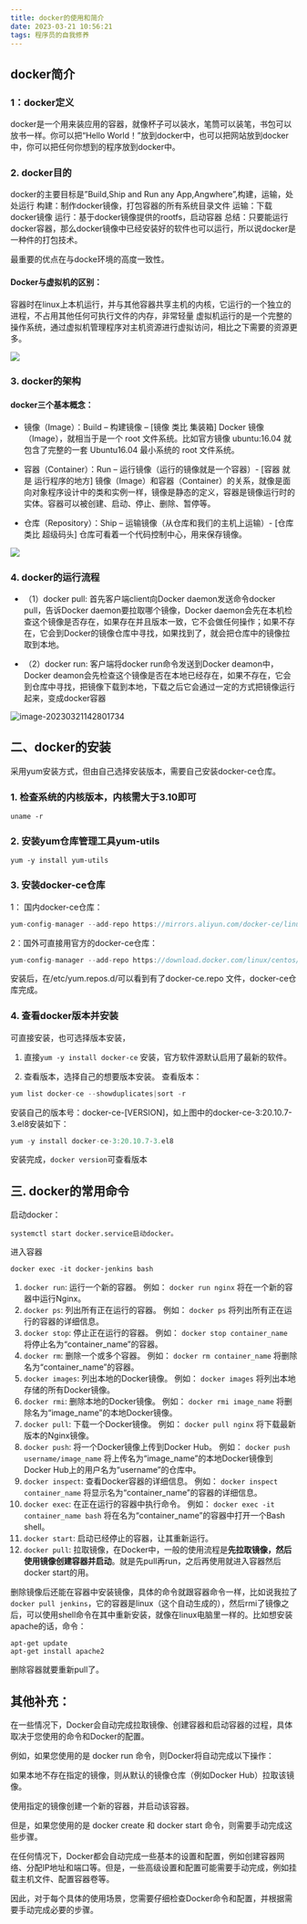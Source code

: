 ```yaml
---
title: docker的使用和简介
date: 2023-03-21 10:56:21
tags: 程序员的自我修养
---
```


## docker简介

### 1：docker定义

docker是一个用来装应用的容器，就像杯子可以装水，笔筒可以装笔，书包可以放书一样。你可以把“Hello World！”放到docker中，也可以把网站放到docker中，你可以把任何你想到的程序放到docker中。

### 2. docker目的

docker的主要目标是”Build,Ship and Run any App,Angwhere”,构建，运输，处处运行
构建：制作docker镜像，打包容器的所有系统目录文件
运输：下载docker镜像
运行：基于docker镜像提供的rootfs，启动容器
总结：只要能运行docker容器，那么docker镜像中已经安装好的软件也可以运行，所以说docker是一种件的打包技术。

最重要的优点在与docke环境的高度一致性。

#### Docker与虚拟机的区别：

容器时在linux上本机运行，并与其他容器共享主机的内核，它运行的一个独立的进程，不占用其他任何可执行文件的内存，非常轻量
虚拟机运行的是一个完整的操作系统，通过虚拟机管理程序对主机资源进行虚拟访问，相比之下需要的资源更多。

![](/images/image-20230321142649225.png)

### 3. docker的架构

#### docker三个基本概念：

+ 镜像（Image）：Build – 构建镜像 – [镜像 类比 集装箱]
Docker 镜像（Image），就相当于是一个 root 文件系统。比如官方镜像 ubuntu:16.04 就包含了完整的一套 Ubuntu16.04 最小系统的 root 文件系统。

+ 容器（Container）：Run – 运行镜像（运行的镜像就是一个容器）- [容器 就是 运行程序的地方]
镜像（Image）和容器（Container）的关系，就像是面向对象程序设计中的类和实例一样，镜像是静态的定义，容器是镜像运行时的实体。容器可以被创建、启动、停止、删除、暂停等。

+ 仓库（Repository）：Ship – 运输镜像（从仓库和我们的主机上运输）- [仓库 类比 超级码头]
仓库可看着一个代码控制中心，用来保存镜像。

![](/images/image-20230321142727515.png)

### 4. docker的运行流程

+ （1）docker pull:
首先客户端client向Docker daemon发送命令docker pull，告诉Docker daemon要拉取哪个镜像，Docker daemon会先在本机检查这个镜像是否存在，如果存在并且版本一致，它不会做任何操作；如果不存在，它会到Docker的镜像仓库中寻找，如果找到了，就会把仓库中的镜像拉取到本地。

+ （2）docker run:
客户端将docker run命令发送到Docker deamon中，Docker deamon会先检查这个镜像是否在本地已经存在，如果不存在，它会到仓库中寻找，把镜像下载到本地，下载之后它会通过一定的方式把镜像运行起来，变成docker容器

![image-20230321142801734](/images/image-20230321142801734.png)

## 二、docker的安装

采用yum安装方式，但由自己选择安装版本，需要自己安装docker-ce仓库。
### 1. 检查系统的内核版本，内核需大于3.10即可
`uname -r`

### 2. 安装yum仓库管理工具yum-utils
`yum -y install yum-utils`
### 3. 安装docker-ce仓库
1： 国内docker-ce仓库：
```js
yum-config-manager --add-repo https://mirrors.aliyun.com/docker-ce/linux/centos/docker-ce.repo
```
2：国外可直接用官方的docker-ce仓库：
```js
yum-config-manager --add-repo https://download.docker.com/linux/centos/docker-ce.repo
```
安装后，在/etc/yum.repos.d/可以看到有了docker-ce.repo 文件，docker-ce仓库完成。

### 4. 查看docker版本并安装
可直接安装，也可选择版本安装，
1. 直接`yum -y install docker-ce` 安装，官方软件源默认启用了最新的软件。

2. 查看版本，选择自己的想要版本安装。
查看版本：
```js
yum list docker-ce --showduplicates|sort -r
```
安装自己的版本号：docker-ce-[VERSION]，如上图中的docker-ce-3:20.10.7-3.el8安装如下：
```js
yum -y install docker-ce-3:20.10.7-3.el8
```
安装完成，`docker version`可查看版本

## 三. docker的常用命令
启动docker：
```
systemctl start docker.service启动docker。
```

进入容器
```
docker exec -it docker-jenkins bash
```
<!--https://www.ywbj.cc/?p=151-->
1. `docker run`: 运行一个新的容器。 例如： `docker run nginx` 将在一个新的容器中运行Nginx。
2. `docker ps`: 列出所有正在运行的容器。 例如： `docker ps` 将列出所有正在运行的容器的详细信息。
3. `docker stop`: 停止正在运行的容器。 例如： `docker stop container_name` 将停止名为“container_name”的容器。
4. `docker rm`: 删除一个或多个容器。 例如： `docker rm container_name` 将删除名为“container_name”的容器。
5. `docker images`: 列出本地的Docker镜像。 例如： `docker images` 将列出本地存储的所有Docker镜像。
6. `docker rmi`: 删除本地的Docker镜像。 例如： `docker rmi image_name` 将删除名为“image_name”的本地Docker镜像。
7. `docker pull`: 下载一个Docker镜像。 例如： `docker pull nginx` 将下载最新版本的Nginx镜像。
8. `docker push`: 将一个Docker镜像上传到Docker Hub。 例如： `docker push username/image_name` 将上传名为“image_name”的本地Docker镜像到Docker Hub上的用户名为“username”的仓库中。
9. `docker inspect`: 查看Docker容器的详细信息。 例如： `docker inspect container_name` 将显示名为“container_name”的容器的详细信息。
10. `docker exec`: 在正在运行的容器中执行命令。 例如： `docker exec -it container_name bash` 将在名为“container_name”的容器中打开一个Bash shell。
11. `docker start`: 启动已经停止的容器，让其重新运行。
12. `docker pull`: 拉取镜像，在Docker中，一般的使用流程是**先拉取镜像，然后使用镜像创建容器并启动**。就是先pull再run，之后再使用就进入容器然后docker start的用。

删除镜像后还能在容器中安装镜像，具体的命令就跟容器命令一样，比如说我拉了`docker pull jenkins`，它的容器是linux（这个自动生成的），然后rmi了镜像之后，可以使用shell命令在其中重新安装，就像在linux电脑里一样的。比如想安装apache的话，命令：
```
apt-get update
apt-get install apache2
```
删除容器就要重新pull了。
## 其他补充：

在一些情况下，Docker会自动完成拉取镜像、创建容器和启动容器的过程，具体取决于您使用的命令和Docker的配置。

例如，如果您使用的是 docker run 命令，则Docker将自动完成以下操作：

如果本地不存在指定的镜像，则从默认的镜像仓库（例如Docker Hub）拉取该镜像。

使用指定的镜像创建一个新的容器，并启动该容器。

但是，如果您使用的是 docker create 和 docker start 命令，则需要手动完成这些步骤。

在任何情况下，Docker都会自动完成一些基本的设置和配置，例如创建容器网络、分配IP地址和端口等。但是，一些高级设置和配置可能需要手动完成，例如挂载主机文件、配置容器卷等。

因此，对于每个具体的使用场景，您需要仔细检查Docker命令和配置，并根据需要手动完成必要的步骤。




